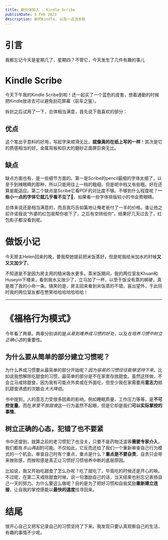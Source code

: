 ```yaml
---
title: 新伙伴加入 - Kindle Scribe
publishDate: 3 Feb 2023
description: 新的Kindle, 以及一点流水账
---
```



# 引言

我都忘记今天是星期几了，星期四？不管它，今天发生了几件有趣的事儿

# Kindle Scribe

今天下午我的Kindle Scribe到啦！还一起买了一个蓝色的皮套，想着通勤的时候把Kindle放进去可以避免刮花屏幕（前车之鉴）。


拆封之后试用了一下，总体相当满意，首先说下我喜欢的部分：

## 优点

这个笔出乎意料的好用，写起字来顺滑无比，**就像真的在纸上写的一样**！其次是它的质感相当的好，金属背板和巨大的磨砂正面屏巨爽无比。

## 缺点

缺点方面也有，是一些细节方面的。第一是Scribe的pencil最细的字体太细了，以至于到辣眼睛的那种，所以只能用往上一档的粗细，但是呢中档又有些粗。好在还算是能适应。第二个缺点是Scribe它看PDF的对比度不够。不够到什么程度呢？**一些小一点的字体它就几乎看不见了**🙈，如果看一些字体排版较小的书会费眼睛。

总体来说还是相当满意的，而且我巧舌如簧地让俺老爸付了一半的价格。谁让他之前许诺我说“外婆的红包我帮你收下了，之后有空转给你”，结果好几天过去了，红包影子都没看到呢。

# 做饭小记

今天房主Helen回来的晚，要我帮她提前把米饭蒸好，但是呢我给米加水的时候**又又又加少了**。

不知道是不是因为房主用的糙米吸水更多。蒸米饭期间，我的两位室友Khuan和Huseyin下楼来，看到我水又放少了，立马加了一杯，以至于饭没有蒸的梆硬，真是救了我的小命一条。搞笑的是，房主回来看到米饭蒸的不错，喜出望外，于此同时我的两位室友都在憋笑哈哈哈哈哈哈哈！

---

# 《福格行为模式》

今年看了两章。两章分别讲的是*从易到难养成习惯的好处*，以及*在培养习惯中树立正确心态*的重要性。

## 为什么要从简单的部分建立习惯呢？

为什么养成习惯要从最简单的部分开始呢？*因为容易的习惯往往能够坚持下来*。比如说我想解除吃甜食的习惯，最简单的部分是不在家里存放甜食。虽然这样做，不会立马戒除甜食，因为我有可能点外卖或在外面吃，但至少我在家需要用**意志力**抵抗甜食诱惑的次数会*大大降低*。

书中提到，人的意志力受很多因素的影响，例如睡眠质量，工作压力等等，是**不可控变量**。而在*家里不放甜食*这一行为虽然不起眼，但是它却是我们**可以实际掌控的事情**。

## 树立正确的心态，犯错了也不要紧

书中还提到，就算之前的老习惯犯了也没关，只要不是药物泛滥等**需要专家介入**，我们都有*东山再起*的可能。不仅如此，它反而还给了我们一个重新审查自己行为模式的一个机会。审查自己时有个重点，重点是什么？**重点是不要自责**，自责只会带来挫败感，而挫败感是真正让习惯好习惯培养中断的底层原因。

比如说，我又开始吃甜食了怎么办呢？吃了就吃了，毕竟吃的时候还是开心的嘛。不过呢，在第二天戒除甜食时候，说一句激励自己的话，当天结束也别忘记表扬自己一天的努力。为什么要这么做呢？目的是为了把好习惯和自我奖励**重新建立连接**，让自我的掌控感能以**最快的速度**找寻回来。

# 结尾

很开心自己又把写记录自己的习惯坚持了下来。我发现只要认真观察自己的生活，有趣的事情不少呢。

